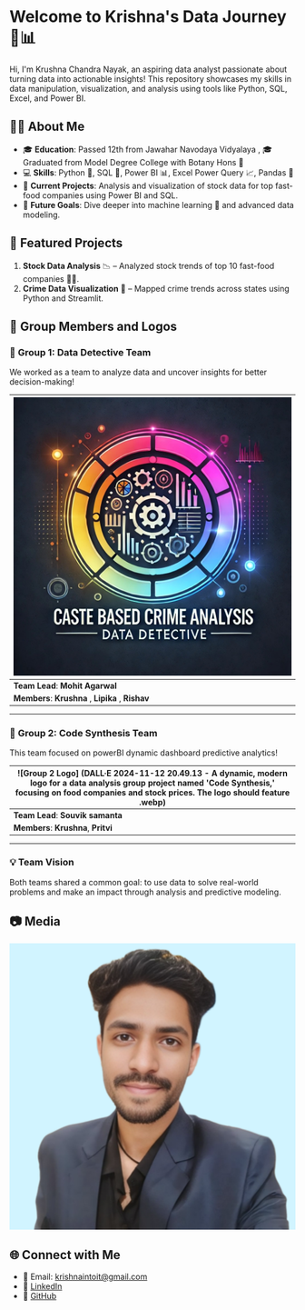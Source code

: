 # Welcome to Krishna's Data Journey 🚀📊

Hi, I'm Krushna Chandra Nayak, an aspiring data analyst passionate about turning data into actionable insights! This repository showcases my skills in data manipulation, visualization, and analysis using tools like Python, SQL, Excel, and Power BI.

## 👨‍💼 About Me
- 🎓 **Education**: Passed 12th from Jawahar Navodaya Vidyalaya ,
                 🎓 Graduated from Model Degree College with Botany Hons 🌿
- 💻 **Skills**: Python 🐍, SQL 💾, Power BI 📊, Excel Power Query 📈, Pandas 🐼
- 🚀 **Current Projects**: Analysis and visualization of stock data for top fast-food companies using Power BI and SQL.
- 🎯 **Future Goals**: Dive deeper into machine learning 🤖 and advanced data modeling.

## 📁 Featured Projects
1. **Stock Data Analysis** 📉 – Analyzed stock trends of top 10 fast-food companies 🍔🍕.
2. **Crime Data Visualization** 🚨 – Mapped crime trends across states using Python and Streamlit.

## 👥 Group Members and Logos

### 🚀 **Group 1: Data Detective Team**
We worked as a team to analyze data and uncover insights for better decision-making!

| ![Group 1 Logo](https://github.com/krish-na-1010/krish-na-1010/blob/9a8e40620a885a9cd9411fa58cbdb4b4f316f33f/project%201%20logo.jpg) |
|------------------------------------|
| **Team Lead**: **Mohit Agarwal**|
| **Members**: **Krushna** , **Lipika** , **Rishav**  |

---

### 🚀 **Group 2: Code Synthesis Team**
This team focused on powerBI dynamic dashboard predictive analytics!

| ![Group 2 Logo] (DALL·E 2024-11-12 20.49.13 - A dynamic, modern logo for a data analysis group project named 'Code Synthesis,' focusing on food companies and stock prices. The logo should feature .webp) |
|------------------------------------|
| **Team Lead**: **Souvik samanta**        |
| **Members**: **Krushna**, **Pritvi** |

---

### 💡 Team Vision
Both teams shared a common goal: to use data to solve real-world problems and make an impact through analysis and predictive modeling.






## 📷 Media
![Krishna's Profile Photo](resume_pic.png)


## 🌐 Connect with Me
- 📧 Email: krishnaintoit@gmail.com
- 💼 [LinkedIn](https://www.linkedin.com/in/krushna-chandra-nayak-b18a55176/)
- 📂 [GitHub](https://github.com/krish-na-1010)
